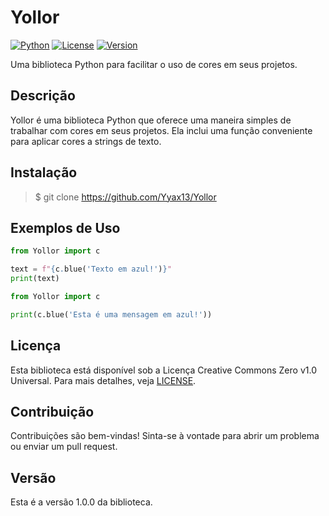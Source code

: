# Yollor

[![Python](https://img.shields.io/badge/Python-3.6%2B-blue.svg)](https://www.python.org/)
[![License](https://img.shields.io/badge/License-CC0%201.0-blue.svg)](https://creativecommons.org/publicdomain/zero/1.0/)
[![Version](https://img.shields.io/badge/Version-1.0.0-blue.svg)](https://github.com/seu-usuario/sua-biblioteca/releases/tag/v1.0.0)

Uma biblioteca Python para facilitar o uso de cores em seus projetos.

## Descrição

Yollor é uma biblioteca Python que oferece uma maneira simples de trabalhar com cores em seus projetos. Ela inclui uma função conveniente para aplicar cores a strings de texto.

## Instalação

> $ git clone https://github.com/Yyax13/Yollor

## Exemplos de Uso
```python
from Yollor import c

text = f"{c.blue('Texto em azul!')}"
print(text)
```
```python
from Yollor import c

print(c.blue('Esta é uma mensagem em azul!'))
```

## Licença

Esta biblioteca está disponível sob a Licença Creative Commons Zero v1.0 Universal. Para mais detalhes, veja [LICENSE](LICENSE).

## Contribuição

Contribuições são bem-vindas! Sinta-se à vontade para abrir um problema ou enviar um pull request.

## Versão

Esta é a versão 1.0.0 da biblioteca.

```

